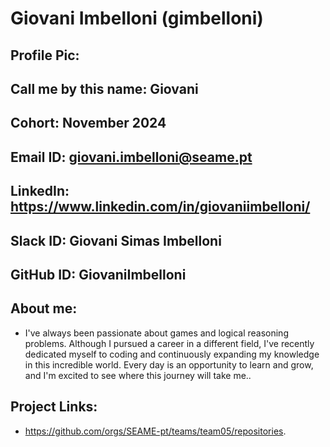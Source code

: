 # Giovani Imbelloni (gimbelloni)
## Profile Pic: 
## Call me by this name: Giovani
## Cohort: November 2024
## Email ID: giovani.imbelloni@seame.pt
## LinkedIn: https://www.linkedin.com/in/giovaniimbelloni/
## Slack ID: Giovani Simas Imbelloni
## GitHub ID: GiovaniImbelloni
## About me: 
- I've always been passionate about games and logical reasoning problems. Although I pursued a career in a different field, I've recently dedicated myself to coding and continuously expanding my knowledge in this incredible world. Every day is an opportunity to learn and grow, and I'm excited to see where this journey will take me..
## Project Links:
- https://github.com/orgs/SEAME-pt/teams/team05/repositories.